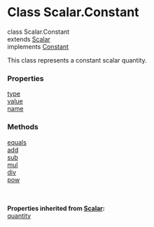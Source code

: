 Class Scalar.Constant
======

<declaration>

<flag class="class">class</flag> Scalar.Constant<br>
<flag class="extends">extends</flag> [Scalar](reference/v/0.2.1/quantities/Scalar)<br>
<flag class="implements">implements</flag> [Constant](reference/v/0.2.1/core/definitions/Constant)

</declaration>

This class represents a constant scalar quantity.

### Properties
<div class="grid-container">
<div class="grid-item"><a href="/#/reference/v/0.2.1/quantities/Scalar.Constant/type">type</a></div>
<div class="grid-item"><a href="/#/reference/v/0.2.1/quantities/Scalar.Constant/value">value</a></div>
<div class="grid-item"><a href="/#/reference/v/0.2.1/quantities/Scalar.Constant/name">name</a></div>
</div>

### Methods
<div class="grid-container">
<div class="grid-item"><a href="/#/reference/v/0.2.1/quantities/Scalar.Constant/equals">equals</a></div>
<div class="grid-item"><a href="/#/reference/v/0.2.1/quantities/Scalar.Constant/add">add</a></div>
<div class="grid-item"><a href="/#/reference/v/0.2.1/quantities/Scalar.Constant/sub">sub</a></div>
<div class="grid-item"><a href="/#/reference/v/0.2.1/quantities/Scalar.Constant/mul">mul</a></div>
<div class="grid-item"><a href="/#/reference/v/0.2.1/quantities/Scalar.Constant/div">div</a></div>
<div class="grid-item"><a href="/#/reference/v/0.2.1/quantities/Scalar.Constant/pow">pow</a></div>
</div>
<br><br>

**Properties inherited from [Scalar](reference/v/0.2.1/quantities/Scalar):**<br>
[quantity](reference/v/0.2.1/quantities/Scalar/quantity)